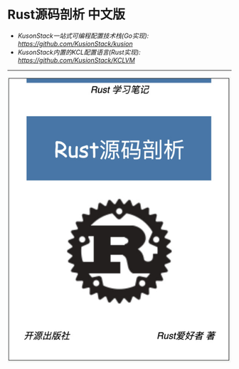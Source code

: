 # Rust源码剖析 中文版

- *KusonStack一站式可编程配置技术栈(Go实现): https://github.com/KusionStack/kusion*
- *KusonStack内置的KCL配置语言(Rust实现): https://github.com/KusionStack/KCLVM*

---

![](cover.jpg)

